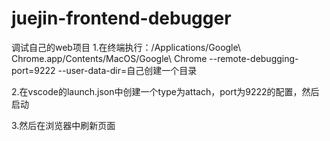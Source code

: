 # juejin-frontend-debugger


调试自己的web项目 1.在终端执行：/Applications/Google\ Chrome.app/Contents/MacOS/Google\ Chrome --remote-debugging-port=9222 --user-data-dir=自己创建一个目录

2.在vscode的launch.json中创建一个type为attach，port为9222的配置，然后启动

3.然后在浏览器中刷新页面
